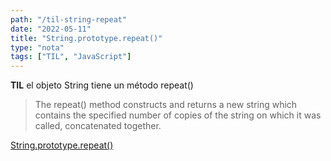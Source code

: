 ```yaml
---
path: "/til-string-repeat"
date: "2022-05-11"
title: "String.prototype.repeat()"
type: "nota"
tags: ["TIL", "JavaScript"]
---
```


**TIL** el objeto String tiene un método repeat() 

> The repeat() method constructs and returns a new string which contains the specified number of copies of the string on which it was called, concatenated together.

[String.prototype.repeat()](https://developer.mozilla.org/en-US/docs/Web/JavaScript/Reference/Global_Objects/String/repeat)
